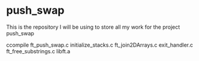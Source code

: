 # push_swap
This is the repository I will be using to store all my work for the project push_swap


ccompile ft_push_swap.c initialize_stacks.c ft_join2DArrays.c exit_handler.c ft_free_substrings.c  libft.a